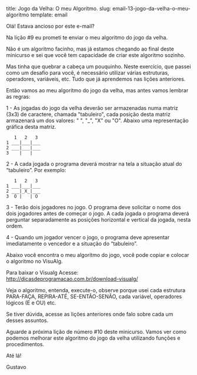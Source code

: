 title: Jogo da Velha: O meu Algoritmo.
slug: email-13-jogo-da-velha-o-meu-algoritmo
template: email

Olá! Estava ancioso por este e-mail?

Na lição #9 eu prometi te enviar o meu algoritmo do jogo da velha.

Não é um algoritmo facinho, mas já estamos chegando ao final deste minicurso e sei que você tem capacidade de criar este algoritmo sozinho.

Mas tinha que quebrar a cabeça um pouquinho. Neste exercício, que passei como um desafio para você, é necessário utilizar várias estruturas, operadores, variáveis, etc. Tudo que já aprendemos nas lições anteriores.

Então vamos ao meu algoritmo do jogo da velha, mas antes vamos lembrar as regras:

1 - As jogadas do jogo da velha deverão ser armazenadas numa matriz (3x3) de caractere, chamada "tabuleiro", cada posição desta matriz armazenará um dos valores: " ", "_", "X" ou "O". Abaixo uma representação gráfica desta matriz.
```
   1   2   3
1 ___|___|___
2 ___|___|___
3    |   |      
```

2 - A cada jogada o programa deverá mostrar na tela a situação atual do “tabuleiro”.
Por exemplo:
```
   1   2   3
1 ___|___|___
2 ___|_X_|___
3  O |   | O
```

3 - Terão dois jogadores no jogo. O programa deve solicitar o nome dos dois jogadores antes de começar o jogo. A cada jogada o programa deverá perguntar separadamente as posições horizontal e vertical da jogada, nesta ordem.

4 - Quando um jogador vencer o jogo, o programa deve apresentar imediatamente o vencedor e a situação do “tabuleiro”.

Abaixo você encontra o meu algoritmo do jogo, você pode copiar e colocar o algoritmo no VisuAlg.

Para baixar o Visualg Acesse: http://dicasdeprogramacao.com.br/download-visualg/

Veja o algoritmo, entenda, execute-o, observe porque usei cada estrutura PARA-FAÇA, REPIRA-ATÉ, SE-ENTÃO-SENÃO, cada variável, operadores lógicos (E e OU) etc.

Se tiver dúvida, acesse as lições anteriores onde falo sobre cada um desses assuntos.

Aguarde a próxima lição de número #10 deste minicurso. Vamos ver como podemos melhorar este algoritmo do jogo da velha utilizando funções e procedimentos.

Até lá!

Gustavo